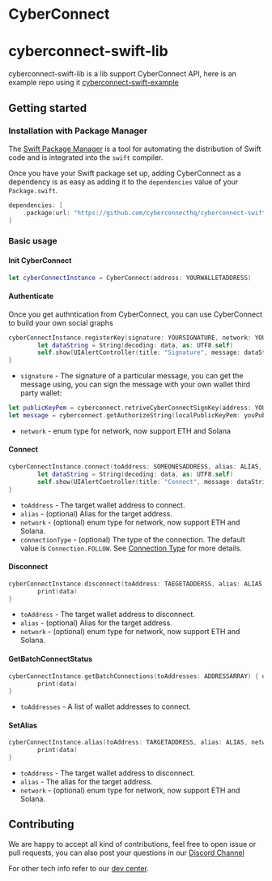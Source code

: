 # CyberConnect

# cyberconnect-swift-lib
cyberconnect-swift-lib is a lib support CyberConnect API, here is an example repo using it
[cyberconnect-swift-example](https://github.com/cyberconnecthq/cyberconnect-swift-example)

## Getting started

### Installation with Package Manager
The [Swift Package Manager](https://swift.org/package-manager/) is a tool for automating the distribution of Swift code and is integrated into the `swift` compiler. 

Once you have your Swift package set up, adding CyberConnect as a dependency is as easy as adding it to the `dependencies` value of your `Package.swift`.

```swift
dependencies: [
    .package(url: "https://github.com/cyberconnecthq/cyberconnect-swift-lib", .upToNextMajor(from: "1.0.12"))
]
```

### Basic usage

#### Init CyberConnect

```swift
let cyberConnectInstance = CyberConnect(address: YOURWALLETADDRESS)
```

#### Authenticate

Once you get authntication from CyberConnect, you can use CyberConnect to build your own social graphs

```swift
cyberConnectInstance.registerKey(signature: YOURSIGNATURE, network: YOURNETWORKTYPE) { data in
        let dataString = String(decoding: data, as: UTF8.self)
        self.show(UIAlertController(title: "Signature", message: dataString, preferredStyle: .alert))
}
```
- `signature` - The signature of a particular message, you can get the message using, you can sign the message with your own wallet third party wallet:
```swift
let publicKeyPem = cyberconnect.retriveCyberConnectSignKey(address: YOUADDRESS).publicKey.pemRepresentation.pemRepresentationContent()
let message = cyberconnect.getAuthorizeString(localPublicKeyPem: youPublicKeyPem)
```
- `network` - enum type for network, now support ETH and Solana

#### Connect

```swift
cyberConnectInstance.connect(toAddress: SOMEONESADDRESS, alias: ALIAS, network: NETWORK) { data in
        let dataString = String(decoding: data, as: UTF8.self)
        self.show(UIAlertController(title: "Connect", message: dataString, preferredStyle: .alert))
}
```

- `toAddress` - The target wallet address to connect.
- `alias` - (optional) Alias for the target address.
- `network` - (optional) enum type for network, now support ETH and Solana.
- `connectionType` - (optional) The type of the connection. The default value is `Connection.FOLLOW`. See [Connection Type](#ConnectionType) for more details.

#### Disconnect

```swift
cyberConnectInstance.disconnect(toAddress: TAEGETADDERSS, alias: ALIAS, network: NETWOEKTYPE) { data in
        print(data)
}
```

- `toAddress` - The target wallet address to disconnect.
- `alias` - (optional) Alias for the target address.
- `network` - (optional) enum type for network, now support ETH and Solana.

#### GetBatchConnectStatus

```swift
cyberConnectInstance.getBatchConnections(toAddresses: ADDRESSARRAY) { data in
        print(data)
}
```

- `toAddresses` - A list of wallet addresses to connect.

#### SetAlias

```swift
cyberConnectInstance.alias(toAddress: TARGETADDRESS, alias: ALIAS, network: NETWORKTYPE) { data in
        print(data)
}
```

- `toAddress` - The target wallet address to disconnect.
- `alias` - The alias for the target address.
- `network` - (optional) enum type for network, now support ETH and Solana.


## Contributing

We are happy to accept all kind of contributions, feel free to open issue or pull requests, you can also post your questions in our [Discord Channel](https://discord.gg/cyberconnect)

For other tech info refer to our [dev center](https://docs.cyberconnect.me).
